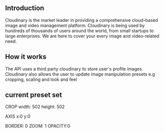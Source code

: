 ## Introduction
Cloudinary is the market leader in providing a comprehensive cloud-based image and video management platform. Cloudinary is being used by hundreds of thousands of users around the world, from small startups to large enterprises. We are here to cover your every image and video-related need.

## How it works
The API uses a third party cloudinary to store user's profile images. Cloudinary also allows the user to update image manipulation presets e.g cropping, scaling and look and feel

## current preset set
CROP
    width: 502
    height: 502

AXIS
    x:0
    y:0

BORDER: 0
ZOOM: 1
OPACITY:0
